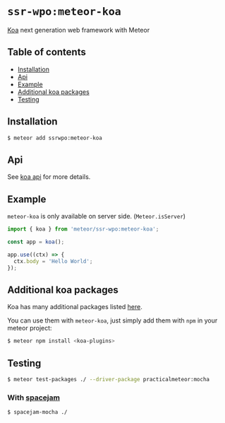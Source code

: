 # `ssr-wpo:meteor-koa`
[Koa](http://koajs.com/) next generation web framework with Meteor

## Table of contents
- [Installation](#installation)
- [Api](#api)
- [Example](#example)
- [Additional koa packages](#additional)
- [Testing](#testing)

## <a name='installation'>Installation</a>
```bash
$ meteor add ssrwpo:meteor-koa
```

## <a name='api'>Api</a>
See [koa api](https://github.com/koajs/koa/tree/v2.x) for more details.

## <a name='example'>Example</a>
`meteor-koa` is only available on server side. (`Meteor.isServer`)

```javascript
import { koa } from 'meteor/ssr-wpo:meteor-koa';

const app = koa();

app.use((ctx) => {
  ctx.body = 'Hello World';
});
```

## <a name='additional'>Additional koa packages</a>
Koa has many additional packages listed [here](https://github.com/koajs/koa/wiki).

You can use them with `meteor-koa`, just simply add them with `npm` in your meteor project:
```bash
$ meteor npm install <koa-plugins>
```

## <a name='testing'>Testing</a>
```bash
$ meteor test-packages ./ --driver-package practicalmeteor:mocha
```
### With [spacejam](https://www.npmjs.com/package/spacejam)
```bash
$ spacejam-mocha ./
```
